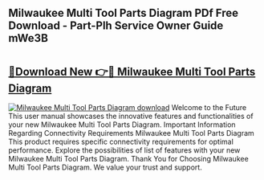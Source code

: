 ## Milwaukee Multi Tool Parts Diagram PDf Free Download - Part-Plh Service Owner Guide mWe3B

# <h2><a href="http://dfrq90.blite.top/?on=Milwaukee+Multi+Tool+Parts+Diagram">🔗Download New 👉🔴 Milwaukee Multi Tool Parts Diagram</a></h2>

[![Milwaukee Multi Tool Parts Diagram download](https://i.imgur.com/lujVjoI.png)](http://dfrq90.blite.top/?on=Milwaukee+Multi+Tool+Parts+Diagram)
Welcome to the Future This user manual showcases the innovative features and functionalities of your new Milwaukee Multi Tool Parts Diagram. Important Information Regarding Connectivity Requirements Milwaukee Multi Tool Parts Diagram This product requires specific connectivity requirements for optimal performance. Explore the possibilities of list of features with your new Milwaukee Multi Tool Parts Diagram. Thank You for Choosing Milwaukee Multi Tool Parts Diagram. We value your trust and support.
